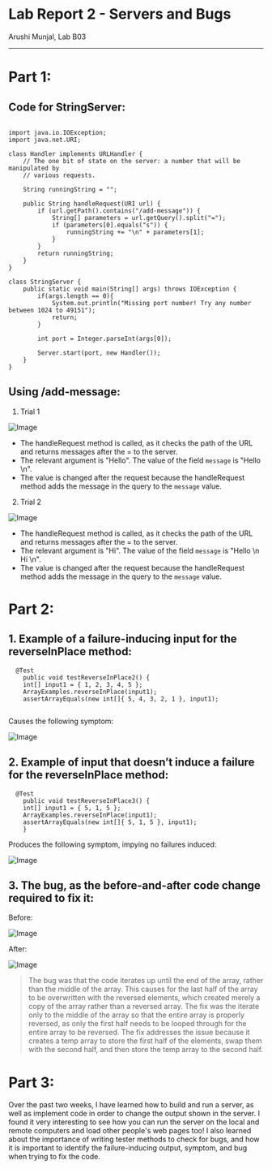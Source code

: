 # Lab Report 2 - Servers and Bugs
Arushi Munjal, Lab B03

---

# Part 1:

## Code for StringServer: 

```

import java.io.IOException;
import java.net.URI;

class Handler implements URLHandler {
    // The one bit of state on the server: a number that will be manipulated by
    // various requests.

    String runningString = "";

    public String handleRequest(URI url) {
        if (url.getPath().contains("/add-message")) {
            String[] parameters = url.getQuery().split("=");
            if (parameters[0].equals("s")) {
                runningString += "\n" + parameters[1];
            }
        }
        return runningString;
    }
}

class StringServer {
    public static void main(String[] args) throws IOException {
        if(args.length == 0){
            System.out.println("Missing port number! Try any number between 1024 to 49151");
            return;
        }

        int port = Integer.parseInt(args[0]);

        Server.start(port, new Handler());
    }
}

``` 

## Using /add-message:

1. Trial 1

![Image](serveroutput2.png)

- The handleRequest method is called, as it checks the path of the URL and returns messages after the = to the server.
- The relevant argument is "Hello". The value of the field `message` is "Hello \n".
- The value is changed after the request because the handleRequest method adds the message in the query to the `message` value.


2. Trial 2

![Image](serveroutput1.png)

- The handleRequest method is called, as it checks the path of the URL and returns messages after the = to the server.
- The relevant argument is "Hi". The value of the field `message` is "Hello \n Hi \n".
- The value is changed after the request because the handleRequest method adds the message in the query to the `message` value.

# Part 2:

## 1. Example of a failure-inducing input for the reverseInPlace method:

```
  @Test 
	public void testReverseInPlace2() {
    int[] input1 = { 1, 2, 3, 4, 5 };
    ArrayExamples.reverseInPlace(input1);
    assertArrayEquals(new int[]{ 5, 4, 3, 2, 1 }, input1);
    
```

Causes the following symptom:

![Image](output1.png)


## 2. Example of input that doesn’t induce a failure for the reverseInPlace method:

```
  @Test 
	public void testReverseInPlace3() {
    int[] input1 = { 5, 1, 5 };
    ArrayExamples.reverseInPlace(input1);
    assertArrayEquals(new int[]{ 5, 1, 5 }, input1);
	}

```
Produces the following symptom, impying no failures induced:

![Image](output2.png)


## 3. The bug, as the before-and-after code change required to fix it:

Before:

![Image](badcode.png)

After:

![Image](goodcode.png)

> The bug was that the code iterates up until the end of the array, rather than the middle of the array. This causes for the last half of the array to be overwritten with the reversed elements, which created merely a copy of the array rather than a reversed array. The fix was the iterate only to the middle of the array so that the entire array is properly reversed, as only the first half needs to be looped through for the entire array to be reversed. The fix addresses the issue because it creates a temp array to store the first half of the elements, swap them with the second half, and then store the temp array to the second half.


# Part 3:

Over the past two weeks, I have learned how to build and run a server, as well as implement code in order to change the output shown in the server. I found it very interesting to see how you can run the server on the local and remote computers and load other people's web pages too! I also learned about the importance of writing tester methods to check for bugs, and how it is important to identify the failure-inducing output, symptom, and bug when trying to fix the code.


